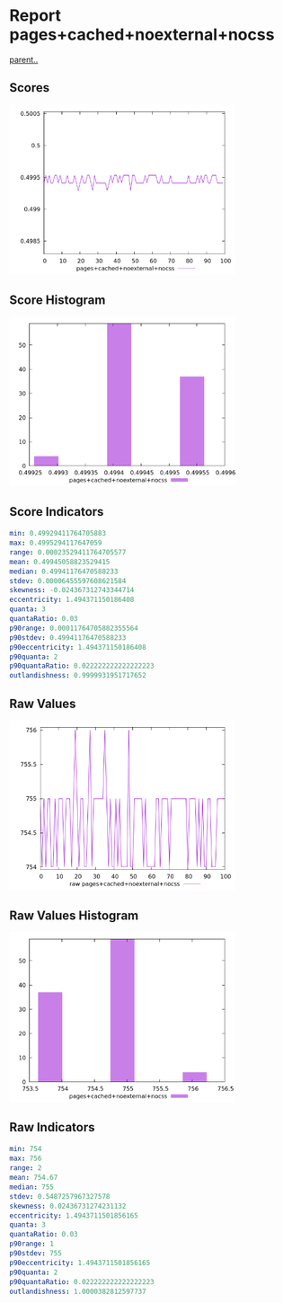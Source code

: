 # Report pages+cached+noexternal+nocss

[parent..](./..)  


## Scores

![score](./score.png)  

## Score Histogram

![hist](./hist.png)  

## Score Indicators

```yaml
min: 0.49929411764705883
max: 0.4995294117647059
range: 0.00023529411764705577
mean: 0.49945058823529415
median: 0.49941176470588233
stdev: 0.00006455597608621584
skewness: -0.024367312743344714
eccentricity: 1.494371150186408
quanta: 3
quantaRatio: 0.03
p90range: 0.00011764705882355564
p90stdev: 0.49941176470588233
p90eccentricity: 1.494371150186408
p90quanta: 2
p90quantaRatio: 0.022222222222222223
outlandishness: 0.9999931951717652

```

## Raw Values

![raw](./raw.png)  

## Raw Values Histogram

![raw hist](./raw_hist.png)  

## Raw Indicators

```yaml
min: 754
max: 756
range: 2
mean: 754.67
median: 755
stdev: 0.5487257967327578
skewness: 0.02436731274231132
eccentricity: 1.4943711501856165
quanta: 3
quantaRatio: 0.03
p90range: 1
p90stdev: 755
p90eccentricity: 1.4943711501856165
p90quanta: 2
p90quantaRatio: 0.022222222222222223
outlandishness: 1.0000382812597737

```

<style>
  img {
    max-width: 80%;
  }
</style>
      

